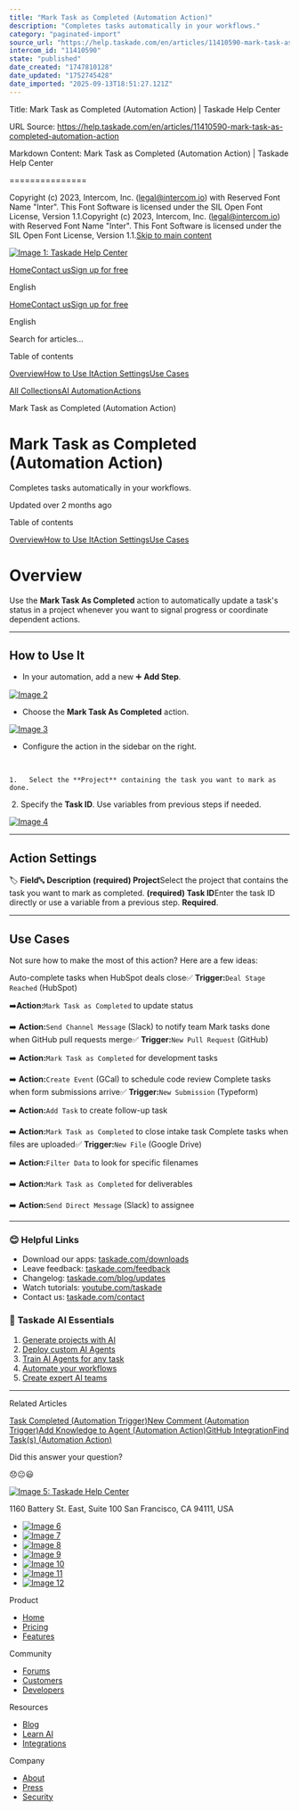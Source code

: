 ```yaml
---
title: "Mark Task as Completed (Automation Action)"
description: "Completes tasks automatically in your workflows."
category: "paginated-import"
source_url: "https://help.taskade.com/en/articles/11410590-mark-task-as-completed-automation-action"
intercom_id: "11410590"
state: "published"
date_created: "1747810128"
date_updated: "1752745428"
date_imported: "2025-09-13T18:51:27.121Z"
---
```


Title: Mark Task as Completed (Automation Action) | Taskade Help Center

URL Source: https://help.taskade.com/en/articles/11410590-mark-task-as-completed-automation-action

Markdown Content:
Mark Task as Completed (Automation Action) | Taskade Help Center

===============

Copyright (c) 2023, Intercom, Inc. (legal@intercom.io) with Reserved Font Name "Inter". This Font Software is licensed under the SIL Open Font License, Version 1.1.Copyright (c) 2023, Intercom, Inc. (legal@intercom.io) with Reserved Font Name "Inter". This Font Software is licensed under the SIL Open Font License, Version 1.1.[Skip to main content](https://help.taskade.com/en/articles/11410590-mark-task-as-completed-automation-action#main-content)

[![Image 1: Taskade Help Center](https://downloads.intercomcdn.com/i/o/490280/d14603621e78c833c2d0e66f/2d1230f35f3009fff25b2989e93312a5.png)](https://help.taskade.com/en/)

[Home](https://www.taskade.com/)[Contact us](https://www.taskade.com/contact)[Sign up for free](https://www.taskade.com/signup)

English

[Home](https://www.taskade.com/)[Contact us](https://www.taskade.com/contact)[Sign up for free](https://www.taskade.com/signup)

English

Search for articles... 

Table of contents

[Overview](https://help.taskade.com/en/articles/11410590-mark-task-as-completed-automation-action#h_5a7e596323)[How to Use It](https://help.taskade.com/en/articles/11410590-mark-task-as-completed-automation-action#h_92f476dc61)[Action Settings](https://help.taskade.com/en/articles/11410590-mark-task-as-completed-automation-action#h_81ee90c33e)[Use Cases](https://help.taskade.com/en/articles/11410590-mark-task-as-completed-automation-action#h_340edda2a0)

[All Collections](https://help.taskade.com/en/)[AI Automation](https://help.taskade.com/en/collections/8400803-ai-automation)[Actions](https://help.taskade.com/en/collections/11293121-actions)

Mark Task as Completed (Automation Action)

Mark Task as Completed (Automation Action)
==========================================

Completes tasks automatically in your workflows.

Updated over 2 months ago

Table of contents

[Overview](https://help.taskade.com/en/articles/11410590-mark-task-as-completed-automation-action#h_5a7e596323)[How to Use It](https://help.taskade.com/en/articles/11410590-mark-task-as-completed-automation-action#h_92f476dc61)[Action Settings](https://help.taskade.com/en/articles/11410590-mark-task-as-completed-automation-action#h_81ee90c33e)[Use Cases](https://help.taskade.com/en/articles/11410590-mark-task-as-completed-automation-action#h_340edda2a0)

**Overview**
============

Use the **Mark Task As Completed** action to automatically update a task's status in a project whenever you want to signal progress or coordinate dependent actions.

* * *

**How to Use It**
-----------------

*   In your automation, add a new ➕ **Add Step**. 

[![Image 2](https://downloads.intercomcdn.com/i/o/plyqw4hf/1533480596/2b2bcb5a69b0847b2cc38c67b62c/automation-flow.jpg?expires=1757790900&signature=aa698f0f837943872530f143325221bfce4bce4e99e207e32c333787465e1e25&req=dSUkFc12nYRWX%2FMW1HO4zXzIsXsbi57TapsfINgG4le64n3TtjJNNu3pw%2F3E%0AmCA9QqwR5eSmxbvAGok%3D%0A)](https://downloads.intercomcdn.com/i/o/plyqw4hf/1533480596/2b2bcb5a69b0847b2cc38c67b62c/automation-flow.jpg?expires=1757790900&signature=aa698f0f837943872530f143325221bfce4bce4e99e207e32c333787465e1e25&req=dSUkFc12nYRWX%2FMW1HO4zXzIsXsbi57TapsfINgG4le64n3TtjJNNu3pw%2F3E%0AmCA9QqwR5eSmxbvAGok%3D%0A)

*   Choose the **Mark Task As Completed** action. 

[![Image 3](https://downloads.intercomcdn.com/i/o/plyqw4hf/1533480414/015ed058c5b8cf94631aefdeac14/mark-task-as-completed.jpg?expires=1757790900&signature=27dfd9578db6aafc13600015a7560d48615683f01cb4fad180202ca9fb17cdd4&req=dSUkFc12nYVeXfMW1HO4zSCETDnsK4sl7pr%2FDF%2Bl6Aci9OLM%2FvTmAzhg%2BqBw%0Av1oOP9j12deueJsaT8Y%3D%0A)](https://downloads.intercomcdn.com/i/o/plyqw4hf/1533480414/015ed058c5b8cf94631aefdeac14/mark-task-as-completed.jpg?expires=1757790900&signature=27dfd9578db6aafc13600015a7560d48615683f01cb4fad180202ca9fb17cdd4&req=dSUkFc12nYVeXfMW1HO4zSCETDnsK4sl7pr%2FDF%2Bl6Aci9OLM%2FvTmAzhg%2BqBw%0Av1oOP9j12deueJsaT8Y%3D%0A)

*   Configure the action in the sidebar on the right.

​ 

    1.   Select the **Project** containing the task you want to mark as done.

​ 
    2.   Specify the **Task ID**. Use variables from previous steps if needed. 

[![Image 4](https://downloads.intercomcdn.com/i/o/plyqw4hf/1533479348/cd00e927bc9c66b4bed7a3b532c2/action-settings.jpg?expires=1757790900&signature=d0dfd62bb994abfcf6efadb67a26bbd46fd416ac45a0a4351e494e8450f48c0f&req=dSUkFc15lIJbUfMW1HO4zeVxlVk61Rq%2Bx8cji6%2B3k0p9eASa0ZKNolmz55Sw%0A0esQuJX5zMX%2B%2FzMQ0Kw%3D%0A)](https://downloads.intercomcdn.com/i/o/plyqw4hf/1533479348/cd00e927bc9c66b4bed7a3b532c2/action-settings.jpg?expires=1757790900&signature=d0dfd62bb994abfcf6efadb67a26bbd46fd416ac45a0a4351e494e8450f48c0f&req=dSUkFc15lIJbUfMW1HO4zeVxlVk61Rq%2Bx8cji6%2B3k0p9eASa0ZKNolmz55Sw%0A0esQuJX5zMX%2B%2FzMQ0Kw%3D%0A)

* * *

**Action Settings**
-------------------

🏷️ **Field**🔤 **Description**
**(required) Project**Select the project that contains the task you want to mark as completed.
**(required) Task ID**Enter the task ID directly or use a variable from a previous step. **Required**.

* * *

Use Cases
---------

Not sure how to make the most of this action? Here are a few ideas:

Auto-complete tasks when HubSpot deals close✅ **Trigger:**`Deal Stage Reached` (HubSpot)

➡️**Action:**`Mark Task as Completed` to update status

➡️ **Action:**`Send Channel Message` (Slack) to notify team
Mark tasks done when GitHub pull requests merge✅ **Trigger:**`New Pull Request` (GitHub)

➡️ **Action:**`Mark Task as Completed` for development tasks

➡️ **Action:**`Create Event` (GCal) to schedule code review
Complete tasks when form submissions arrive✅ **Trigger:**`New Submission` (Typeform)

➡️ **Action:**`Add Task` to create follow-up task

➡️ **Action:**`Mark Task as Completed` to close intake task
Complete tasks when files are uploaded✅ **Trigger:**`New File` (Google Drive)

➡️ **Action:**`Filter Data` to look for specific filenames

➡️ **Action:**`Mark Task as Completed` for deliverables

➡️ **Action:**`Send Direct Message` (Slack) to assignee

* * *

### **😊 Helpful Links**

*   Download our apps: [taskade.com/downloads](https://taskade.com/downloads) 
*   Leave feedback: [taskade.com/feedback](https://taskade.com/feedback) 
*   Changelog: [taskade.com/blog/updates](https://taskade.com/blog/updates) 
*   Watch tutorials: [youtube.com/taskade](https://youtube.com/taskade) 
*   Contact us: [taskade.com/contact](https://taskade.com/contact) 

### 🤖 **Taskade AI Essentials**

1.   [Generate projects with AI](https://help.taskade.com/en/articles/8958450-ai-project-studio) 
2.   [Deploy custom AI Agents](https://help.taskade.com/en/articles/8958457) 
3.   [Train AI Agents for any task](https://help.taskade.com/en/articles/9495190) 
4.   [Automate your workflows](https://help.taskade.com/en/articles/8958467-getting-started-with-automation) 
5.   [Create expert AI teams](https://help.taskade.com/en/articles/9254706-multi-agents) 

* * *

Related Articles

[Task Completed (Automation Trigger)](https://help.taskade.com/en/articles/9896278-task-completed-automation-trigger)[New Comment (Automation Trigger)](https://help.taskade.com/en/articles/9901735-new-comment-automation-trigger)[Add Knowledge to Agent (Automation Action)](https://help.taskade.com/en/articles/9994434-add-knowledge-to-agent-automation-action)[GitHub Integration](https://help.taskade.com/en/articles/10393224-github-integration)[Find Task(s) (Automation Action)](https://help.taskade.com/en/articles/10504418-find-task-s-automation-action)

Did this answer your question?

😞😐😃

[![Image 5: Taskade Help Center](https://downloads.intercomcdn.com/i/o/566097/5267af56373cca21ec2cea67/2d1230f35f3009fff25b2989e93312a5.png)](https://help.taskade.com/en/)

11‌60 Battery St. East, Suite 100 San‌ Francisco, CA 94111, USA

*   [![Image 6](https://intercom.help/taskade/assets/svg/icon:social-linkedin/ffffff)](https://www.linkedin.com/company/taskade/)
*   [![Image 7](https://intercom.help/taskade/assets/svg/icon:social-facebook/ffffff)](https://www.facebook.com/taskade)
*   [![Image 8](https://intercom.help/taskade/assets/svg/icon:social-github/ffffff)](https://github.com/taskade)
*   [![Image 9](https://intercom.help/taskade/assets/svg/icon:social-instagram/ffffff)](https://www.instagram.com/taskade)
*   [![Image 10](https://intercom.help/taskade/assets/svg/icon:social-youtube/ffffff)](https://www.youtube.com/taskade)
*   [![Image 11](https://intercom.help/taskade/assets/svg/icon:social-reddit/ffffff)](https://www.reddit.com/r/taskade)
*   [![Image 12](https://intercom.help/taskade/assets/svg/icon:social-twitter-x/ffffff)](https://www.twitter.com/taskade)

Product

*   [Home](https://www.taskade.com/)
*   [Pricing](https://www.taskade.com/pricing)
*   [Features](https://www.taskade.com/features)

Community

*   [Forums](https://www.taskade.com/community)
*   [Customers](https://taskade.com/reviews)
*   [Developers](https://developers.taskade.com/)

Resources

*   [Blog](https://www.taskade.com/blog/)
*   [Learn AI](https://www.taskade.com/learn)
*   [Integrations](https://www.taskade.com/integrations)

Company

*   [About](https://www.taskade.com/about)
*   [Press](https://www.taskade.com/press)
*   [Security](https://www.taskade.com/security)
